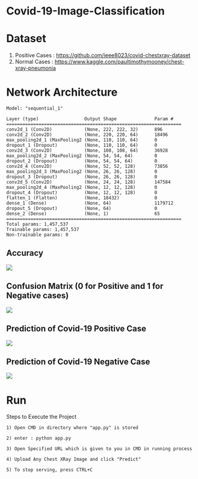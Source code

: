 # Covid-19-Image-Classification

# Dataset
  1) Positive Cases : https://github.com/ieee8023/covid-chestxray-dataset
  2) Normal Cases : https://www.kaggle.com/paultimothymooney/chest-xray-pneumonia

# Network Architecture
    Model: "sequential_1"
    
    Layer (type)                 Output Shape              Param #   
    =================================================================
    conv2d_1 (Conv2D)            (None, 222, 222, 32)      896      
    conv2d_2 (Conv2D)            (None, 220, 220, 64)      18496     
    max_pooling2d_1 (MaxPooling2 (None, 110, 110, 64)      0         
    dropout_1 (Dropout)          (None, 110, 110, 64)      0         
    conv2d_3 (Conv2D)            (None, 108, 108, 64)      36928     
    max_pooling2d_2 (MaxPooling2 (None, 54, 54, 64)        0         
    dropout_2 (Dropout)          (None, 54, 54, 64)        0         
    conv2d_4 (Conv2D)            (None, 52, 52, 128)       73856     
    max_pooling2d_3 (MaxPooling2 (None, 26, 26, 128)       0         
    dropout_3 (Dropout)          (None, 26, 26, 128)       0         
    conv2d_5 (Conv2D)            (None, 24, 24, 128)       147584    
    max_pooling2d_4 (MaxPooling2 (None, 12, 12, 128)       0         
    dropout_4 (Dropout)          (None, 12, 12, 128)       0       
    flatten_1 (Flatten)          (None, 18432)             0         
    dense_1 (Dense)              (None, 64)                1179712   
    dropout_5 (Dropout)          (None, 64)                0         
    dense_2 (Dense)              (None, 1)                 65        
    =================================================================
    Total params: 1,457,537
    Trainable params: 1,457,537
    Non-trainable params: 0
    
## Accuracy
![](MediaImages/Accuracy.PNG)

## Confusion Matrix (0 for Positive and 1 for Negative cases)
![](MediaImages/New_Confusion_Matrix.PNG)

## Prediction of Covid-19 Positive Case
![](MediaImages/Poisi_Out.PNG)

## Prediction of Covid-19 Negative Case
![](MediaImages/Negi_Out.PNG)

# Run
Steps to Execute the Project
    
    1) Open CMD in directory where "app.py" is stored 
    
    2) enter : python app.py
    
    3) Open Specified URL which is given to you in CMD in running process
    
    4) Upload Any Chest XRay Image and click "Predict"
    
    5) To stop serving, press CTRL+C
    
